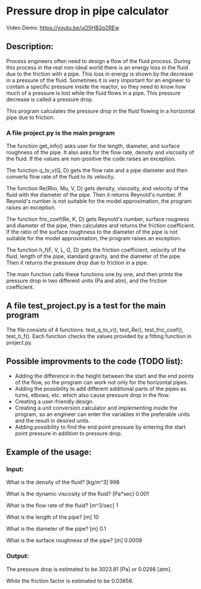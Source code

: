 # Pressure drop in pipe calculator
Video Demo:  https://youtu.be/uO5HB2q2REw
## Description:
Process engineers often need to design a flow of the fluid process. During this process in the real non-ideal world there is an energy loss in the fluid due to the friction with a pipe. This loss in energy is shown by the decrease in a pressure of the fluid. Sometimes it is very important for an engineer to contain a specific pressure inside the reactor, so they need to know how much of a pressure is lost while the fluid flows in a pipe. This pressure decrease is called a pressure drop.

This program calculates the pressure drop in the fluid flowing in a horizontal pipe due to friction.
### A file project.py is the main program
The function get_info() asks user for the length, diameter, and surface roughness of the pipe. It also asks for the flow rate, density and viscosity of the fluid. If the values are non-positive the code raises an exception.

The function q_to_v(Q, D) gets the flow rate and a pipe diameter and then converts flow rate of the fluid to its velocity.

The function Re(Rho, Mu, V, D) gets density, viscosity, and velocity of the fluid with the diameter of the pipe. Then it returns Reynold's number. If Reynold's number is not suitable for the model approximation, the program raises an exception.


The function fric_coef(Re, K, D) gets Reynold's number, surface rougness and diameter of the pipe, then calculates and returns the friction coefficient. If the ratio of the surface roughness to the diameter of the pipe is not suitable for the model approximation, the program raises an exception.

The function h_f(F, V, L, G, D) gets the friction coefficient, velocity of the fluid, length of the pipe, standard gravity, and the diameter of the pipe. Then it returns the pressure drop due to friction in a pipe.

The main function calls these functions one by one, and then prints the pressure drop in two different units (Pa and atm), and the friction coefficient.
## A file test_project.py is a test for the main program
The file consists of 4 functions: test_q_to_v(), test_Re(), test_fric_coef(), test_h_f(). Each function checks the values provided by a fitting function in project.py.
## Possible improvments to the code (TODO list):
- Adding the difference in the height between the start and the end points of the flow, so the program can work not only for the horizontal pipes.
- Adding the possibility to add different additional parts of the pipes as turns, elbows, etc. which also cause pressure drop in the flow.
- Creating a user-friendly design.
- Creating a unit conversion calculator and implementing inside the program, so an engineer can enter the variables in the preferable units and the result in desired units.
- Adding possibility to find the end point pressure by entering the start point pressure in addition to pressure drop.
## Example of the usage:
### Input:
What is the density of the fluid? [kg/m^3] 998

What is the dynamic viscosity of the fluid? [Pa*sec] 0.001

What is the flow rate of the fluid? [m^3/sec] 1

What is the length of the pipe? [m] 10

What is the diameter of the pipe? [m] 0.1

What is the surface roughness of the pipe? [m] 0.0009

### Output:
The pressure drop is estimated to be 3023.81 [Pa] or 0.0298 [atm].

While the friction factor is estimated to be 0.03656.

